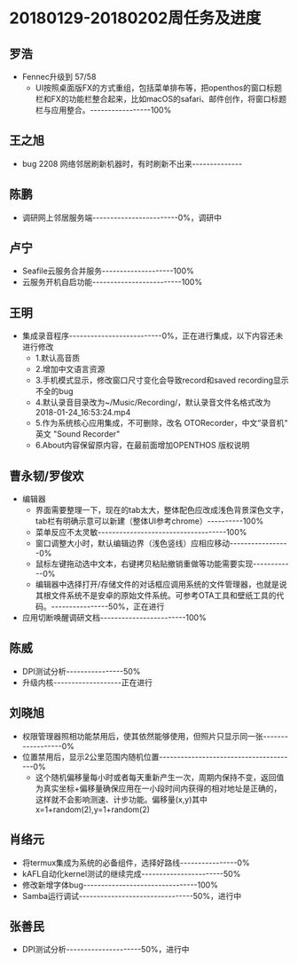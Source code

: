 # 20180129-20180202周任务及进度

## 罗浩
- Fennec升级到 57/58
   - UI按照桌面版FX的方式重组，包括菜单排布等，把openthos的窗口标题栏和FX的功能栏整合起来，比如macOS的safari、邮件创作，将窗口标题栏与应用整合。-----------------100%

## 王之旭
- bug 2208 网络邻居刷新机器时，有时刷新不出来--------------


## 陈鹏
- 调研网上邻居服务端------------------------0%，调研中

## 卢宁
- Seafile云服务合并服务--------------------100%
- 云服务开机自启功能-------------------------100%

## 王明
- 集成录音程序--------------------------0%，正在进行集成，以下内容还未进行修改
   - 1.默认高音质
   - 2.增加中文语言资源
   - 3.手机模式显示，修改窗口尺寸变化会导致record和saved recording显示不全的bug
   - 4.默认录音目录改为~/Music/Recording/，默认录音文件名格式改为 2018-01-24_16:53:24.mp4
   - 5.作为系统核心应用集成，不可删除，改名 OTORecorder，中文“录音机“ 英文 "Sound Recorder"
   - 6.About内容保留原内容，在最前面增加OPENTHOS 版权说明

## 曹永韧/罗俊欢
- 编辑器
   - 界面需要整理一下，现在的tab太大，整体配色应改成浅色背景深色文字，tab栏有明确示意可以新建（整体UI参考chrome）----------100%
   - 菜单反应不太灵敏------------------------------------100%
   - 窗口调整大小时，默认编辑边界（浅色竖线）应相应移动-----------------0%
   - 鼠标左键拖动选中文本，右键拷贝粘贴撤销重做等功能需要实现------------0%
   - 编辑器中选择打开/存储文件的对话框应调用系统的文件管理器，也就是说其根文件系统不是安卓的原始文件系统。可参考OTA工具和壁纸工具的代码。----------------50%，正在进行
- 应用切断唤醒调研文档------------------------100%

## 陈威
- DPI测试分析----------------50%
- 升级内核-------------------正在进行

## 刘晓旭
- 权限管理器照相功能禁用后，使其依然能够使用，但照片只显示同一张------------------0%
- 位置禁用后，显示2公里范围内随机位置---------------------------------------0%
   - 这个随机偏移量每小时或者每天重新产生一次，周期内保持不变，返回值为真实坐标+偏移量确保应用在一小段时间内获得的相对地址是正确的，这样就不会影响测速、计步功能。偏移量(x,y)其中 x=1+random(2),y=1+random(2)

## 肖络元
- 将termux集成为系统的必备组件，选择好路线----------------0%
- kAFL自动化kernel测试的继续完成-----------------------50%
- 修改新增字体bug--------------------------------100%
- Samba运行调试--------------------------------50%，进行中

## 张善民
- DPI测试分析---------------------50%，进行中
